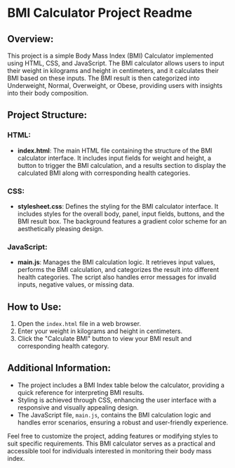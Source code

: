 # BMI Calculator Project Readme

## Overview:

This project is a simple Body Mass Index (BMI) Calculator implemented using HTML, CSS, and JavaScript. The BMI calculator allows users to input their weight in kilograms and height in centimeters, and it calculates their BMI based on these inputs. The BMI result is then categorized into Underweight, Normal, Overweight, or Obese, providing users with insights into their body composition.

## Project Structure:

### HTML:
- **index.html**: The main HTML file containing the structure of the BMI calculator interface. It includes input fields for weight and height, a button to trigger the BMI calculation, and a results section to display the calculated BMI along with corresponding health categories.

### CSS:
- **stylesheet.css**: Defines the styling for the BMI calculator interface. It includes styles for the overall body, panel, input fields, buttons, and the BMI result box. The background features a gradient color scheme for an aesthetically pleasing design.

### JavaScript:
- **main.js**: Manages the BMI calculation logic. It retrieves input values, performs the BMI calculation, and categorizes the result into different health categories. The script also handles error messages for invalid inputs, negative values, or missing data.

## How to Use:

1. Open the `index.html` file in a web browser.
2. Enter your weight in kilograms and height in centimeters.
3. Click the "Calculate BMI" button to view your BMI result and corresponding health category.

## Additional Information:

- The project includes a BMI Index table below the calculator, providing a quick reference for interpreting BMI results.
- Styling is achieved through CSS, enhancing the user interface with a responsive and visually appealing design.
- The JavaScript file, `main.js`, contains the BMI calculation logic and handles error scenarios, ensuring a robust and user-friendly experience.

Feel free to customize the project, adding features or modifying styles to suit specific requirements. This BMI calculator serves as a practical and accessible tool for individuals interested in monitoring their body mass index.
